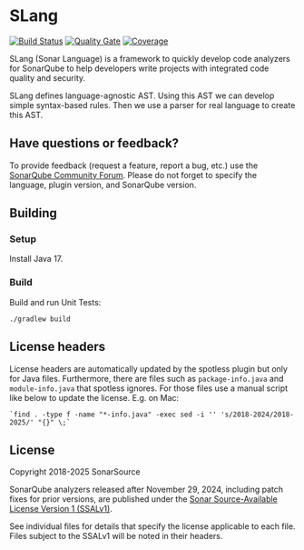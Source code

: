 # SLang

[![Build Status](https://api.cirrus-ci.com/github/SonarSource/slang.svg?branch=master)](https://cirrus-ci.com/github/SonarSource/slang)
[![Quality Gate](https://sonarcloud.io/api/project_badges/measure?project=org.sonarsource.slang%3Aslang&metric=alert_status)](https://sonarcloud.io/dashboard?id=org.sonarsource.slang%3Aslang)
[![Coverage](https://sonarcloud.io/api/project_badges/measure?project=org.sonarsource.slang%3Aslang&metric=coverage)](https://sonarcloud.io/component_measures/domain/Coverage?id=org.sonarsource.slang%3Aslang)

SLang (Sonar Language) is a framework to quickly develop code analyzers for SonarQube to help developers write projects with integrated code quality and security.

SLang defines language-agnostic AST. Using this AST we can develop simple syntax-based rules. Then we use a parser for real language to create this AST.

## Have questions or feedback?

To provide feedback (request a feature, report a bug, etc.) use the [SonarQube Community Forum](https://community.sonarsource.com/). Please do not forget to specify the language, plugin version, and SonarQube version.

## Building

### Setup

Install Java 17.

### Build
Build and run Unit Tests:

    ./gradlew build


## License headers

License headers are automatically updated by the spotless plugin but only for Java files. 
Furthermore, there are files such as `package-info.java` and `module-info.java` that spotless ignores. For those files use a manual script like below to update the license. E.g. on Mac:

    `find . -type f -name "*-info.java" -exec sed -i '' 's/2018-2024/2018-2025/' "{}" \;`

## License

Copyright 2018-2025 SonarSource

SonarQube analyzers released after November 29, 2024, including patch fixes for prior versions, are published under the [Sonar Source-Available License Version 1 (SSALv1)](LICENSE).

See individual files for details that specify the license applicable to each file.
Files subject to the SSALv1 will be noted in their headers.
